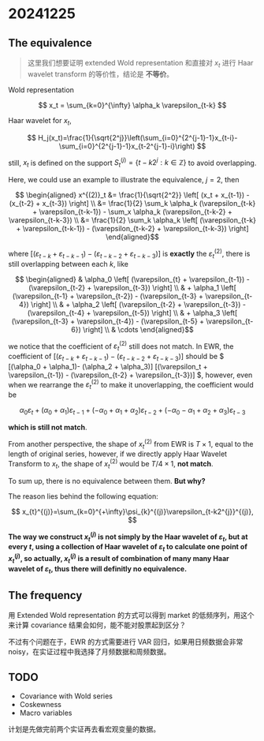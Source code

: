 # 20241225

## The equivalence

> 这里我们想要证明 extended Wold representation 和直接对 $x_t$ 进行 Haar wavelet transform 的等价性，结论是 **不等价**。

Wold representation

$$
x_t = \sum_{k=0}^{\infty} \alpha_k \varepsilon_{t-k}
$$

Haar wavelet for $x_t$,

$$
H_j(x_t)=\frac{1}{\sqrt{2^j}}\left(\sum_{i=0}^{2^{j-1}-1}x_{t-i}-\sum_{i=0}^{2^{j-1}-1}x_{t-2^{j-1}-i}\right)
$$

still, $x_t$ is defined on the support $S_{t}^{(j)}=\{t-k2^{j}:k\in\mathbb{Z}\}$ to avoid overlapping.

Here, we could use an example to illustrate the equivalence, $j=2$, then 

$$
\begin{aligned}
x^{(2)}_t &= \frac{1}{\sqrt{2^2}} \left[ (x_t + x_{t-1}) - (x_{t-2} + x_{t-3}) \right] \\
&= \frac{1}{2} \sum_k \alpha_k (\varepsilon_{t-k} + \varepsilon_{t-k-1}) - \sum_x \alpha_k (\varepsilon_{t-k-2} + \varepsilon_{t-k-3}) \\
&= \frac{1}{2} \sum_k \alpha_k \left[ (\varepsilon_{t-k} + \varepsilon_{t-k-1}) - (\varepsilon_{t-k-2} + \varepsilon_{t-k-3}) \right]
\end{aligned}$$

where $\left[ (\varepsilon_{t-k} + \varepsilon_{t-k-1}) - (\varepsilon_{t-k-2} + \varepsilon_{t-k-3}) \right]$ is **exactly** the $\varepsilon_t^{(2)}$, there is still overlapping between each $k$, like

$$
\begin{aligned}
& \alpha_0 \left[ (\varepsilon_{t} + \varepsilon_{t-1}) - (\varepsilon_{t-2} + \varepsilon_{t-3}) \right] \\
& + \alpha_1 \left[ (\varepsilon_{t-1} + \varepsilon_{t-2}) - (\varepsilon_{t-3} + \varepsilon_{t-4}) \right] \\ 
& + \alpha_2 \left[ (\varepsilon_{t-2} + \varepsilon_{t-3}) - (\varepsilon_{t-4} + \varepsilon_{t-5}) \right] \\
& + \alpha_3 \left[ (\varepsilon_{t-3} + \varepsilon_{t-4}) - (\varepsilon_{t-5} + \varepsilon_{t-6}) \right] \\
& \cdots 
\end{aligned}$$

we notice that the coefficient of $\varepsilon_t^{(2)}$ still does not match. In EWR, the coefficient of $\left[ (\varepsilon_{t-k} + \varepsilon_{t-k-1}) - (\varepsilon_{t-k-2} + \varepsilon_{t-k-3}) \right]$ should be $ [(\alpha_0 + \alpha_1)- (\alpha_2 + \alpha_3)] [(\varepsilon_t + \varepsilon_{t-1}) - (\varepsilon_{t-2} + \varepsilon_{t-3})] $, however, even when we rearrange the $\varepsilon_t^{(2)}$ to make it unoverlapping, the coefficient would be 

$$
\alpha_0 \varepsilon_t + (\alpha_0+\alpha_1) \varepsilon_{t-1} + (-\alpha_0 + \alpha_1 + \alpha_2)\varepsilon_{t-2} + (-\alpha_0 - \alpha_1 + \alpha_2 + \alpha_3 )\varepsilon_{t-3}
$$

**which is still not match**.

From another perspective, the shape of $x_t^{(2)}$ from EWR is $T \times 1$, equal to the length of original series, however, if we directly apply Haar Wavelet Transform to $x_t$, the shape of $x_t^{(2)}$ would be $T/4 \times 1$, **not match**.

To sum up, there is no equivalence between them. **But why?**

The reason lies behind the following equation:

$$
x_{t}^{(j)}=\sum_{k=0}^{+\infty}\psi_{k}^{(j)}\varepsilon_{t-k2^{j}}^{(j)},
$$

**The way we construct $x_t^{(j)}$ is not simply by the Haar wavelet of $\varepsilon_t$, but at every $t$, using a collection of Haar wavelet of $\varepsilon_t$ to calculate one point of $x_t^{(j)}$, so actually, $x_t^{(j)}$ is a result of combination of many many Haar wavelet of $\varepsilon_t$, thus there will definitly no equivalence.**


## The frequency

用 Extended Wold representation 的方式可以得到 market 的低频序列，用这个来计算 covariance 结果会如何，能不能对股票起到区分？

不过有个问题在于，EWR 的方式需要进行 VAR 回归，如果用日频数据会非常 noisy，在实证过程中我选择了月频数据和周频数据。

## TODO

- Covariance with Wold series
- Coskewness
- Macro variables

计划是先做完前两个实证再去看宏观变量的数据。






